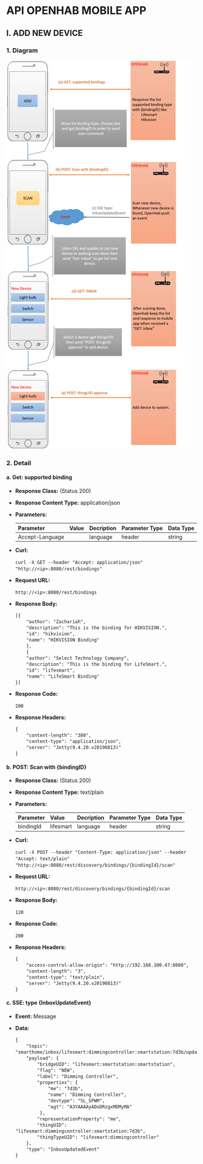 # API OPENHAB MOBILE APP
## I. ADD NEW DEVICE
### 1. Diagram
![Diagram](/addnewdevicediagram.png)
### 2. Detail
#### a. Get: supported binding
* **Response Class:** (Status 200)

* **Response Content Type:** application/json

* **Parameters:** 

    |Parameter|Value|Decription|Parameter Type|Data Type|
    |---------|-----|----------|--------------|---------|
    |Accept-Language||language |    header    |  string |

* **Curl:** 

    ```curl -X GET --header "Accept: application/json" "http://<ip>:8080/rest/bindings"```

* **Request URL:**

    ```http://<ip>:8080/rest/bindings```

* **Response Body:**

    ```
    [{
        "author": "Zachariah",
        "description": "This is the binding for HIKVISION.",
        "id": "hikvision",
        "name": "HIKVISION Binding"
        },
        {
        "author": "Select Technology Company",
        "description": "This is the binding for LifeSmart.",
        "id": "lifesmart",
        "name": "LifeSmart Binding"
    }]
    ```

* **Response Code:** 

    ```200```

* **Response Headers:**

    ```
    {
        "content-length": "380",
        "content-type": "application/json",
        "server": "Jetty(9.4.20.v20190813)"
    }
    ```
    
#### b. POST: Scan with {bindingID}
* **Response Class:** (Status 200)

* **Response Content Type:** text/plain

* **Parameters:** 

    |Parameter|Value|Decription|Parameter Type|Data Type|
    |---------|-----|----------|--------------|---------|
    |bindingId|lifesmart|language|    header  |  string |

* **Curl:** 

    ```curl -X POST --header "Content-Type: application/json" --header "Accept: text/plain" "http://<ip>:8080/rest/discovery/bindings/{bindingId}/scan"```

* **Request URL:**

    ```http://<ip>:8080/rest/discovery/bindings/{bindingId}/scan```

* **Response Body:**

    ```120```

* **Response Code:** 

    ```200```

* **Response Headers:**

    ```
    {
        "access-control-allow-origin": "http://192.168.100.47:8080",
        "content-length": "3",
        "content-type": "text/plain",
        "server": "Jetty(9.4.20.v20190813)"
    }
    ```
    
#### c. SSE: type {InboxUpdateEvent}

* **Event:** Message

* **Data:**
    ```
    {
	    "topic": "smarthome/inbox/lifesmart:dimmingcontroller:smartstation:7d3b/updated",
	    "payload": {
		    "bridgeUID": "lifesmart:smartstation:smartstation",
		    "flag": "NEW",
		    "label": "Dimming Controller",
		    "properties": {
			    "me": "7d3b",
			    "name": "Dimming Controller",
			    "devtype": "SL_SPWM",
			    "agt": "A3YAAAAyADoDRzgxMDMyMA"
		     },
		    "representationProperty": "me",
		    "thingUID": "lifesmart:dimmingcontroller:smartstation:7d3b",
		    "thingTypeUID": "lifesmart:dimmingcontroller"
	    },
	    "type": "InboxUpdatedEvent"
    }
    ```

